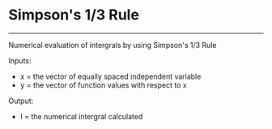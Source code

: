 # Simpson's 1/3 Rule
---
Numerical evaluation of intergrals by using Simpson's 1/3 Rule

Inputs:
- x = the vector of equally spaced independent variable
- y = the vector of function values with respect to x

Output:
- I = the numerical intergral calculated
